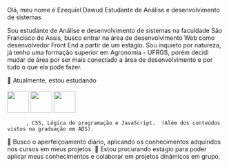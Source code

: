 Olá, meu nome é Ezequiel Dawud
Estudante de Análise e desenvolvimento de sistemas

Sou estudante de Análise e desenvolvimento de sistemas na faculdade São Francisco de Assis, busco entrar na área de desenvolvimento Web como desenvolvedor Front End a partir de um estágio. Sou inquieto por natureza, já tenho uma formação superior em Agronomia - UFRGS, porém decidi mudar de área por ser mais conectado a área de desenvolvimento e por tudo o que ela pode fazer.


🔭 Atualmente, estou estudando <br><br>
          <img width="50" heigth="50" src="https://cdn.jsdelivr.net/gh/devicons/devicon/icons/html5/html5-original-wordmark.svg" /> 
          <img width="50" heigth="50" src="https://cdn.jsdelivr.net/gh/devicons/devicon/icons/css3/css3-original-wordmark.svg" />
          <img width="50" heigth="50" src="https://cdn.jsdelivr.net/gh/devicons/devicon/icons/javascript/javascript-original.svg" />
          
          
          , CSS, Lógica de programação e JavaScript.  (Além dos conteúdos vistos na graduação em ADS).
🌱 Busco o aperfeiçoamento diário, aplicando os conhecimentos adquiridos nos cursos em meus projetos.
🤝 Estou procurando estágio para poder aplicar meus conhecimentos e colaborar em projetos dinâmicos em grupo.


